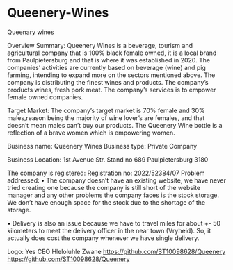 # Queenery-Wines
Queenary wines

Overview Summary: 
Queenery Wines is a beverage, tourism and agricultural company that is 100% black female owned, it is a local brand from Paulpietersburg and that is where it was established in 2020. The companies’ activities are currently based on beverage (wine) and pig farming, intending to expand more on the sectors mentioned above. The company is distributing the finest wines and products. The company’s products wines, fresh pork meat. 
The company’s services is to empower female owned companies. 

Target Market: 
The company’s target market is 70% female and 30% males,reason being the majority of wine lover’s are females, and that doesn’t mean males can’t buy our products. The Queenery Wine bottle is a reflection of a brave women which is empowering women. 


Business name:
 Queenery Wines 
Business type: 
Private Company 

Business Location:
1st Avenue Str. 
Stand no 689 
Paulpietersburg 
3180 

The company is registered: 
Registration no: 2022/52384/07
Problem addressed:
•	The company doesn’t have an existing website, we have never tried creating one because the company is still short of the website manager and any other problems the company faces is the stock storage. We don’t have enough space for the stock due to the shortage of the storage. 

•	Delivery is also an issue because we have to travel miles for about +\- 50 kilometers to meet the delivery officer in the near town (Vryheid). So, it actually does cost the company whenever we have single delivery.

Logo:
Yes
CEO 
Hleloluhle Zwane 
https://github.com/ST10098628/Queenery
https://github.com/ST10098628/Queenery 
